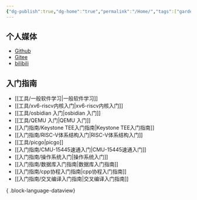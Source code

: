 ```yaml
---
{"dg-publish":true,"dg-home":"true","permalink":"/Home/","tags":["gardenEntry"],"dgPassFrontmatter":true}
---
```


## 个人媒体
* [Github](https://github.com/wangzhankun)
* [Gitee](https://gitee.com/wangzhankun)
* [bilibili](https://space.bilibili.com/227393559)


## 入门指南

- [[工具/一般软件学习\|一般软件学习]]
- [[工具/xv6-riscv内核入门\|xv6-riscv内核入门]]
- [[工具/osbidian 入门\|osbidian 入门]]
- [[工具/QEMU 入门\|QEMU 入门]]
- [[入门指南/Keystone TEE入门指南\|Keystone TEE入门指南]]
- [[入门指南/RISC-V体系结构入门\|RISC-V体系结构入门]]
- [[工具/picgo\|picgo]]
- [[入门指南/CMU-15445速通入门\|CMU-15445速通入门]]
- [[入门指南/操作系统入门\|操作系统入门]]
- [[入门指南/数据库入门指南\|数据库入门指南]]
- [[入门指南/cpp协程入门指南\|cpp协程入门指南]]
- [[入门指南/交叉编译入门指南\|交叉编译入门指南]]

{ .block-language-dataview}

